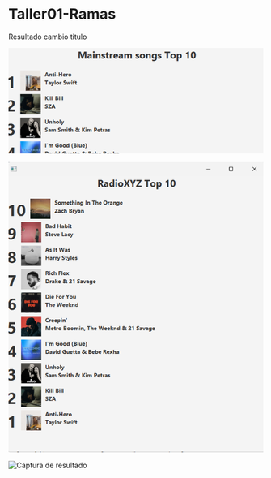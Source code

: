 # Taller01-Ramas
Resultado cambio titulo

![Resultado titulo](TopMusical/img/capturas/resultado_titulo.png)

![Captura de resultado](top_descendente.png)

![Captura de resultado](img/cap_switch_artista_titulo.jpg)
